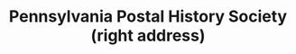---
layout: repo
title: "Pennsylvania Postal History Society (right address)"
id: 14679
permalink: repos/14679/
---